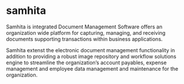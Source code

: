 # samhita

Samhita is integrated Document Management Software offers an organization wide platform for capturing, managing, and receiving documents supporting transactions within business applications.

Samhita extenst the electronic document management functionality in addition to providing a robust  image repository and workflow solutions engine to streamline the organization’s account payables, expense management and employee data management and maintenance for the organization.
